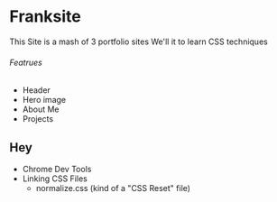 # Franksite

This Site is a mash of 3 portfolio sites 
We'll  it to learn CSS techniques 

###### Featrues 
- Header
- Hero image 
- About Me
- Projects

## Hey 
- Chrome Dev Tools
- Linking CSS Files
    - normalize.css (kind of a "CSS Reset" file)
    